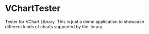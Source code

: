 # VChartTester
Tester for VChart Library. This is just a demo application to showcase different kinds of charts supported by the library.
